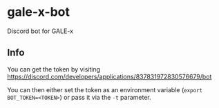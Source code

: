 # gale-x-bot
Discord bot for GALE-x

## Info

You can get the token by visiting https://discord.com/developers/applications/837831972830576679/bot

You can then either set the token as an environment variable (`export BOT_TOKEN=<TOKEN>`) or pass it via the `-t` parameter.